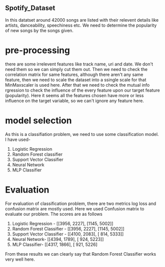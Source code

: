 ## Spotify_Dataset
In this datatset around 42000 songs are listed with their relevent details like artists, danceability, speechiness etc. We need to determine the popularity of new songs by the songs given. 
# pre-processing
there are some irrelevent features like track name, uri and date. We don't need them so we can simply cut them out. Then we need to check the correlation matrix for same features, although there aren't any same feature, then we need to scale the dataset into a ssingle scale for that MinMaxscaler is used here. After that we need to check the mutual info rgression to check the influence of the every feature upon our target feature (popularity). Here it seems all the features chosen have more or less influence on the target variable, so we can't ignore any feature here. 
# model selection
As this is a classifiation problem, we need to use some classification model. I have used-
1. Logistic Regression
2. Random Forest classifier
3. Support Vector Classifier
4. Neural Network
5. MLP Classifier
# Evaluation 
For evaluation of classification problem, there are two metrics log loss and confusion matrix are mostly used. Here we used Confusion matrix to evaluate our problem.
The scores are as follows
1. Logistic Regression -        [[3956, 2227],
                                [1145, 5002]]
2. Random Forest Classifier -   [[3956, 2227],
                                [1145, 5002]]
3. Support Vector Classifier -  [[4100, 2083],
                                [ 814, 5333]]
4. Neural Network-              [[4394, 1789],
                                [ 924, 5223]]
5. MLP Classifier-              [[4317, 1866],
                                [ 921, 5226]

From these results we can clearly say that Random Forest Classifier works very well here. 
